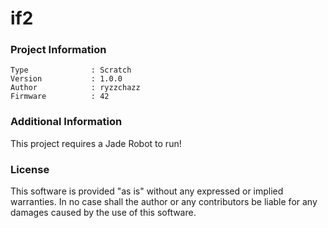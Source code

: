 if2
================



### Project Information
```
Type              : Scratch
Version           : 1.0.0
Author            : ryzzchazz
Firmware          : 42
```

### Additional Information
This project requires a Jade Robot to run!

### License
This software is provided "as is" without any expressed or implied warranties.  In no case shall the author or any contributors be liable for any damages caused by the use of this software.

